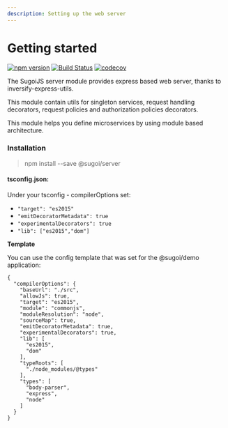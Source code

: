 ```yaml
---
description: Setting up the web server
---
```


# Getting started

[![npm version](https://badge.fury.io/js/%40sugoi%2Fserver.svg)](https://badge.fury.io/js/%40sugoi%2Fserver) [![Build Status](https://travis-ci.org/sugoiJS/server.svg?branch=master)](https://travis-ci.org/sugoiJS/server) [![codecov](https://codecov.io/gh/sugoiJS/server/branch/master/graph/badge.svg)](https://codecov.io/gh/sugoiJS/server)

The SugoiJS server module provides express based web server, thanks to inversify-express-utils.

This module contain utils for singleton services, request handling decorators, request policies and authorization policies decorators. 

This module helps you define microservices by using module based architecture.

### Installation

> npm install --save @sugoi/server

#### tsconfig.json:

Under your tsconfig - compilerOptions set:

* `"target": "es2015"`
* `"emitDecoratorMetadata": true`
* `"experimentalDecorators": true`
* `"lib": ["es2015","dom"]`

**Template**

You can use the config template that was set for the @sugoi/demo application:

```text
{
  "compilerOptions": {
    "baseUrl": "./src",
    "allowJs": true,
    "target": "es2015",
    "module": "commonjs",
    "moduleResolution": "node",
    "sourceMap": true,
    "emitDecoratorMetadata": true,
    "experimentalDecorators": true,
    "lib": [
      "es2015",
      "dom"
    ],
    "typeRoots": [
      "./node_modules/@types"
    ],
    "types": [
      "body-parser",
      "express",
      "node"
    ]
  }
}
```

